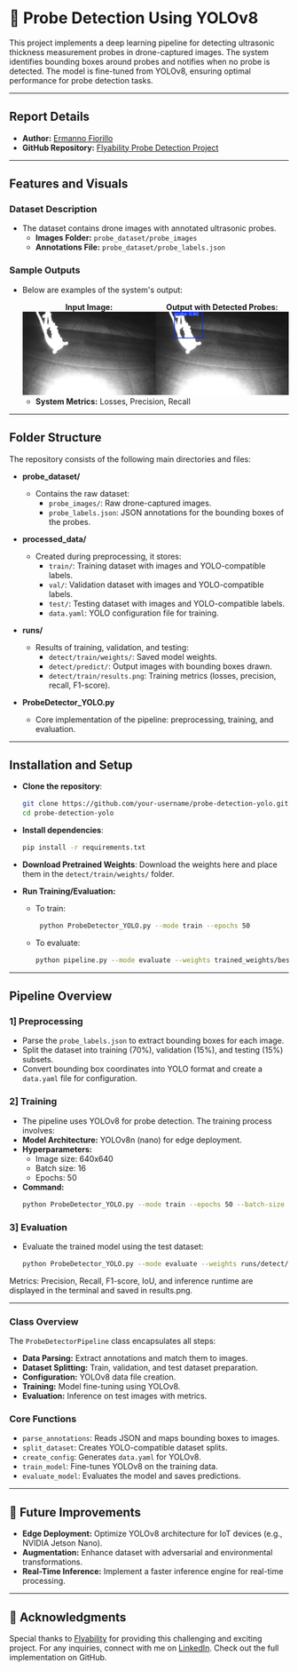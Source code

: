 # 🚀 Probe Detection Using YOLOv8

This project implements a deep learning pipeline for detecting ultrasonic thickness measurement probes in drone-captured images. The system identifies bounding boxes around probes and notifies when no probe is detected. The model is fine-tuned from YOLOv8, ensuring optimal performance for probe detection tasks.

---

## Report Details

- **Author:** [Ermanno Fiorillo](https://www.linkedin.com/in/ermanno-fiorillo-799296171)
- **GitHub Repository:** [Flyability Probe Detection Project](https://github.com/ErmannoF00/Probe-Detection.git)

---

## Features and Visuals

### Dataset Description

- The dataset contains drone images with annotated ultrasonic probes.
  - **Images Folder:** `probe_dataset/probe_images`
  - **Annotations File:** `probe_dataset/probe_labels.json`

### Sample Outputs

- Below are examples of the system's output:
  <div style="display: flex; justify-content: space-around;">

  <div style="text-align: center;">
    <strong>Input Image:</strong><br>
    <img src="probe_dataset/probe_images/E300PREMP00002_00725_216_1flight_11100_2.jpg" alt="Input Image" width="300"/>
  </div>

  <div style="text-align: center;">
    <strong>Output with Detected Probes:</strong><br>
    <img src="runs/detect/predict3/E300PREMP00002_00725_216_1flight_11100_2.jpg" alt="Output with Detected Probes" width="300"/>
  </div>
  </div>
  
  - **System Metrics:** Losses, Precision, Recall

---

## Folder Structure

The repository consists of the following main directories and files:

- **probe_dataset/**
  - Contains the raw dataset:
    - `probe_images/`: Raw drone-captured images.
    - `probe_labels.json`: JSON annotations for the bounding boxes of the probes.
  
- **processed_data/**
  - Created during preprocessing, it stores:
    - `train/`: Training dataset with images and YOLO-compatible labels.
    - `val/`: Validation dataset with images and YOLO-compatible labels.
    - `test/`: Testing dataset with images and YOLO-compatible labels.
    - `data.yaml`: YOLO configuration file for training.

- **runs/**
  - Results of training, validation, and testing:
    - `detect/train/weights/`: Saved model weights.
    - `detect/predict/`: Output images with bounding boxes drawn.
    - `detect/train/results.png`: Training metrics (losses, precision, recall, F1-score).

- **ProbeDetector_YOLO.py**
  - Core implementation of the pipeline: preprocessing, training, and evaluation.

---
##  Installation and Setup

- **Clone the repository**:
  ```bash
  git clone https://github.com/your-username/probe-detection-yolo.git
  cd probe-detection-yolo  
  ```
  
- **Install dependencies**:
  ```bash
  pip install -r requirements.txt  
  ```
- **Download Pretrained Weights**:
  Download the weights here and place them in the `detect/train/weights/` folder.

- **Run Training/Evaluation:**
  - To train:
    ```bash
     python ProbeDetector_YOLO.py --mode train --epochs 50 
     ```
  - To evaluate:
    ```bash
    python pipeline.py --mode evaluate --weights trained_weights/best.pt  
    ```

---
## Pipeline Overview

### 1] Preprocessing

- Parse the `probe_labels.json` to extract bounding boxes for each image.
- Split the dataset into training (70%), validation (15%), and testing (15%) subsets.
- Convert bounding box coordinates into YOLO format and create a `data.yaml` file for configuration.

### 2] Training
  - The pipeline uses YOLOv8 for probe detection. The training process involves:
  - **Model Architecture:** YOLOv8n (nano) for edge deployment.
  - **Hyperparameters:**
    - Image size: 640x640
    - Batch size: 16
    - Epochs: 50
- **Command:**
  ```bash
  python ProbeDetector_YOLO.py --mode train --epochs 50 --batch-size 16
  ```
  
### 3] Evaluation
- Evaluate the trained model using the test dataset:
  ```bash
  python ProbeDetector_YOLO.py --mode evaluate --weights runs/detect/train/weights/best.pt --subset test
  ```
Metrics: Precision, Recall, F1-score, IoU, and inference runtime are displayed in the terminal and saved in results.png.

---

### Class Overview

The `ProbeDetectorPipeline` class encapsulates all steps:

- **Data Parsing:** Extract annotations and match them to images.
- **Dataset Splitting:** Train, validation, and test dataset preparation.
- **Configuration:** YOLOv8 data file creation.
- **Training:** Model fine-tuning using YOLOv8.
- **Evaluation:** Inference on test images with metrics.

### Core Functions

- `parse_annotations`: Reads JSON and maps bounding boxes to images.
- `split_dataset`: Creates YOLO-compatible dataset splits.
- `create_config`: Generates `data.yaml` for YOLOv8.
- `train_model`: Fine-tunes YOLOv8 on the training data.
- `evaluate_model`: Evaluates the model and saves predictions.

---
## 🚩 Future Improvements

- **Edge Deployment:** Optimize YOLOv8 architecture for IoT devices (e.g., NVIDIA Jetson Nano).
- **Augmentation:** Enhance dataset with adversarial and environmental transformations.
- **Real-Time Inference:** Implement a faster inference engine for real-time processing.
---

## 🤝 Acknowledgments

Special thanks to [Flyability](https://www.flyability.com/company-page/) for providing this challenging and exciting project.
For any inquiries, connect with me on [LinkedIn](https://www.linkedin.com/in/ermanno-fiorillo-799296171). Check out the full implementation on GitHub.
